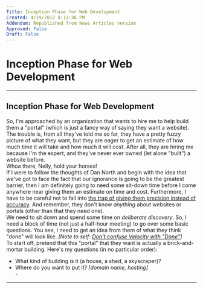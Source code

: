 ```yaml
---
Title: Inception Phase for Web Development
Created: 4/19/2012 8:13:36 PM
Addendum: Republished from News Articles version
Approved: False
Draft: False
---
```

# Inception Phase for Web Development

---

## Inception Phase for Web Development
So, I'm approached by an organization that wants to hire me to help build them a "portal" (which is just a fancy way of saying they want a website). The trouble is, from all they've told me so far, they have a pretty fuzzy picture of what they want, but they are eager to get an estimate of how much time it will take and how much it will cost. After all, they are hiring me because I'm the expert, and they've never ever owned (let alone "built") a website before.  
 Whoa there, Nelly, hold your horses!  
 If I were to follow the thoughts of Dan North and begin with the idea that we've got to face the fact that our ignorance is going to be the greatest barrier, then I am definitely going to need some sit-down time before I come anywhere near giving them an estimate on time and cost. Furthermore, I have to be careful not to fall into [the trap of giving them precision instead of accuracy](http://kb.gilleland.info/LinkClick.aspx?link=http%3a%2f%2fdannorth.net%2f2009%2f07%2f01%2fthe-perils-of-estimation%2f&amp;tabid=808&amp;mid=1674). And remember, they don't know *anything* about websites or portals (other than that they need one).  
 We need to sit down and spend some time on *deliberate discovery*. So, I need a block of time (not just a half-hour meeting) to go over some basic questions. You see, I need to get an idea from them of what they think "done" will look like. *[Note to self: [Don't confuse Velocity with "Done"](http://kb.gilleland.info/LinkClick.aspx?link=http%3a%2f%2fwww.dtsato.com%2fblog%2f2009%2f07%2f03%2fvelocity-gone-wrong-done-is-not-done%2f&amp;tabid=808&amp;mid=1674)]*  
 To start off, pretend that this "portal" that they want is actually a brick-and-mortar building. Here's my questions (in no particular order):  
 - What kind of building is it (a house, a shed, a skyscraper)?  
 - Where do you want to put it? *[domain name, hosting]*  
 - 

---

